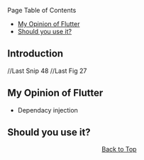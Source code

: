 Page Table of Contents
- [My Opinion of Flutter](#my-opinion-of-flutter)
- [Should you use it?](#should-you-use-it)

## Introduction

//Last Snip 48
//Last Fig 27

## My Opinion of Flutter

  - Dependacy injection

## Should you use it?

<p align="center"><a href="#">Back to Top</a></center></p>